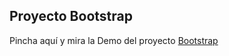 ## Proyecto Bootstrap

Pincha aquí y mira la Demo del proyecto [Bootstrap](https://raulsr92.github.io/ISIL-ProgramacionWeb1-EP01/)